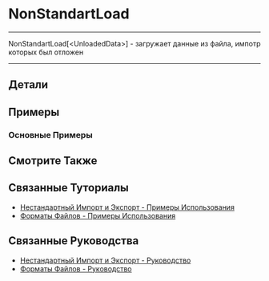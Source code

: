 # NonStandartLoad

---

NonStandartLoad[\<UnloadedData\>] - загружает данные из файла, импотр которых был отложен

---

## Детали

## Примеры

### Основные Примеры

## Смотрите Также 

## Связанные Туториалы

- [Нестандартный Импорт и Экспорт - Примеры Использования](../../Tutorials/ExampleOfUse.md)
- [Форматы Файлов - Примеры Использования](../../../../../FileFormats/Documentation/Russian/Tutorials/ExampleOfUse.md)

## Связанные Руководства

- [Нестандартный Импорт и Экспорт - Руководство](../../Guides/Guide.md)
- [Форматы Файлов - Руководство](../../../../../FileFormats/Documentation/Russian/Guides/Guide.md)

